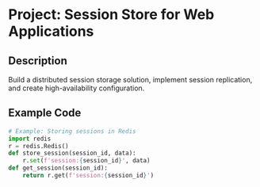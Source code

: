 # Project: Session Store for Web Applications

## Description
Build a distributed session storage solution, implement session replication, and create high-availability configuration.

## Example Code
```python
# Example: Storing sessions in Redis
import redis
r = redis.Redis()
def store_session(session_id, data):
    r.set(f'session:{session_id}', data)
def get_session(session_id):
    return r.get(f'session:{session_id}')
```
